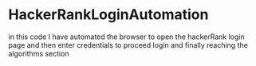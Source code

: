 # HackerRankLoginAutomation
in this code I have automated the browser to open the hackerRank login page and then enter credentials to proceed login and finally reaching the algorithms section 
